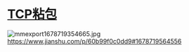 # [TCP粘包](https://github.com/zfy68/gitblog/issues/66)

![mmexport1678719354665.jpg](https://user-images.githubusercontent.com/37278360/224743480-d36fd10f-816a-494f-b6f5-41e4fcd79502.jpg)
https://www.jianshu.com/p/60b99f0c0dd9#1678719564556
